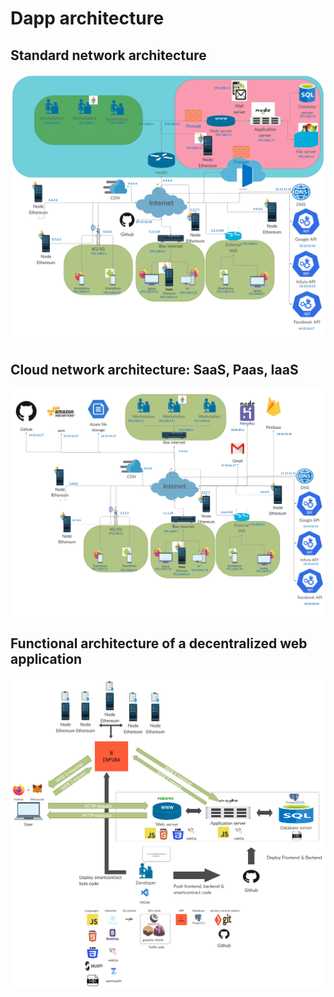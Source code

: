 # Dapp architecture

## Standard network architecture

![Standard network architecture](res/standard-network-architecture.png)

## Cloud network architecture: SaaS, Paas, IaaS

![Cloud network architecture](res/cloud-network-architecture.png)

## Functional architecture of a decentralized web application

![Functional dapp architecture](res/functional-dapp-architecture.png)
